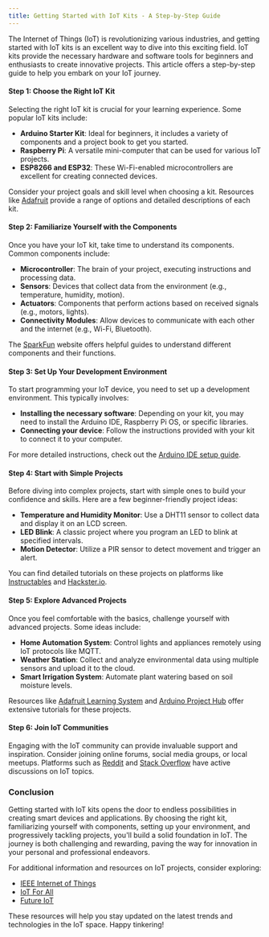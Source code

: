 ```yaml
---
title: Getting Started with IoT Kits - A Step-by-Step Guide
---
```


The Internet of Things (IoT) is revolutionizing various industries, and getting started with IoT kits is an excellent way to dive into this exciting field. IoT kits provide the necessary hardware and software tools for beginners and enthusiasts to create innovative projects. This article offers a step-by-step guide to help you embark on your IoT journey.

#### Step 1: Choose the Right IoT Kit

Selecting the right IoT kit is crucial for your learning experience. Some popular IoT kits include:

- **Arduino Starter Kit**: Ideal for beginners, it includes a variety of components and a project book to get you started.
- **Raspberry Pi**: A versatile mini-computer that can be used for various IoT projects.
- **ESP8266 and ESP32**: These Wi-Fi-enabled microcontrollers are excellent for creating connected devices.

Consider your project goals and skill level when choosing a kit. Resources like [Adafruit](https://www.adafruit.com/) provide a range of options and detailed descriptions of each kit.

#### Step 2: Familiarize Yourself with the Components

Once you have your IoT kit, take time to understand its components. Common components include:

- **Microcontroller**: The brain of your project, executing instructions and processing data.
- **Sensors**: Devices that collect data from the environment (e.g., temperature, humidity, motion).
- **Actuators**: Components that perform actions based on received signals (e.g., motors, lights).
- **Connectivity Modules**: Allow devices to communicate with each other and the internet (e.g., Wi-Fi, Bluetooth).

The [SparkFun](https://www.sparkfun.com/) website offers helpful guides to understand different components and their functions.

#### Step 3: Set Up Your Development Environment

To start programming your IoT device, you need to set up a development environment. This typically involves:

- **Installing the necessary software**: Depending on your kit, you may need to install the Arduino IDE, Raspberry Pi OS, or specific libraries.
- **Connecting your device**: Follow the instructions provided with your kit to connect it to your computer.

For more detailed instructions, check out the [Arduino IDE setup guide](https://www.arduino.cc/en/Guide/ArduinoIDE).

#### Step 4: Start with Simple Projects

Before diving into complex projects, start with simple ones to build your confidence and skills. Here are a few beginner-friendly project ideas:

- **Temperature and Humidity Monitor**: Use a DHT11 sensor to collect data and display it on an LCD screen.
- **LED Blink**: A classic project where you program an LED to blink at specified intervals.
- **Motion Detector**: Utilize a PIR sensor to detect movement and trigger an alert.

You can find detailed tutorials on these projects on platforms like [Instructables](https://www.instructables.com/) and [Hackster.io](https://www.hackster.io/).

#### Step 5: Explore Advanced Projects

Once you feel comfortable with the basics, challenge yourself with advanced projects. Some ideas include:

- **Home Automation System**: Control lights and appliances remotely using IoT protocols like MQTT.
- **Weather Station**: Collect and analyze environmental data using multiple sensors and upload it to the cloud.
- **Smart Irrigation System**: Automate plant watering based on soil moisture levels.

Resources like [Adafruit Learning System](https://learn.adafruit.com/) and [Arduino Project Hub](https://create.arduino.cc/projecthub) offer extensive tutorials for these projects.

#### Step 6: Join IoT Communities

Engaging with the IoT community can provide invaluable support and inspiration. Consider joining online forums, social media groups, or local meetups. Platforms such as [Reddit](https://www.reddit.com/r/IOT/) and [Stack Overflow](https://stackoverflow.com/) have active discussions on IoT topics.

### Conclusion

Getting started with IoT kits opens the door to endless possibilities in creating smart devices and applications. By choosing the right kit, familiarizing yourself with components, setting up your environment, and progressively tackling projects, you'll build a solid foundation in IoT. The journey is both challenging and rewarding, paving the way for innovation in your personal and professional endeavors.

For additional information and resources on IoT projects, consider exploring:
- [IEEE Internet of Things](https://iot.ieee.org/)
- [IoT For All](https://www.iotforall.com/)
- [Future IoT](https://www.futureiot.com/) 

These resources will help you stay updated on the latest trends and technologies in the IoT space. Happy tinkering!
